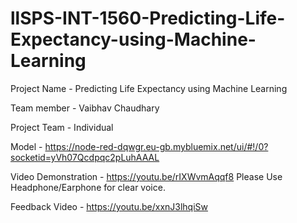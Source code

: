 # llSPS-INT-1560-Predicting-Life-Expectancy-using-Machine-Learning

Project Name - Predicting Life Expectancy using Machine Learning

Team member - Vaibhav Chaudhary

Project Team - Individual


Model - https://node-red-dqwgr.eu-gb.mybluemix.net/ui/#!/0?socketid=yVh07Qcdpqc2pLuhAAAL


Video Demonstration - https://youtu.be/rIXWvmAqqf8
Please Use Headphone/Earphone for clear voice.


Feedback Video - https://youtu.be/xxnJ3lhqiSw
